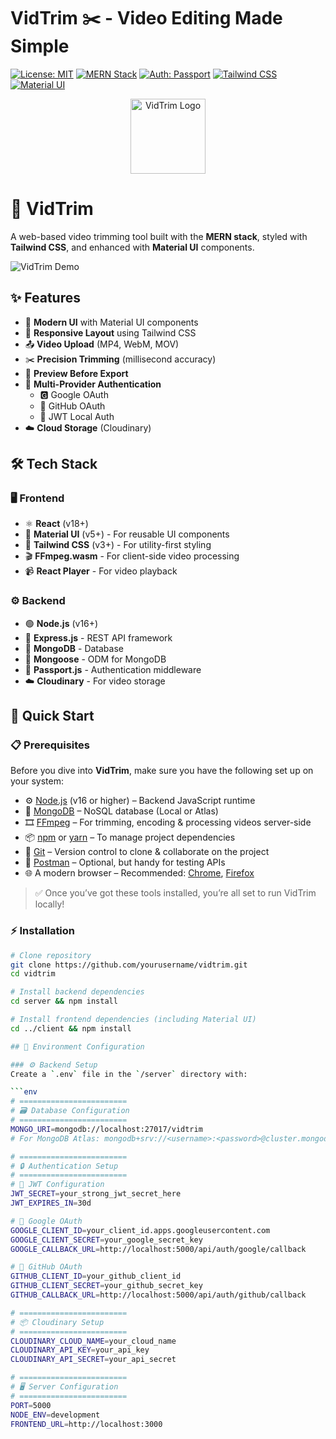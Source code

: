 # VidTrim ✂️ - Video Editing Made Simple

[![License: MIT](https://img.shields.io/badge/License-MIT-yellow.svg)](https://opensource.org/licenses/MIT)
[![MERN Stack](https://img.shields.io/badge/Stack-MERN-61DAFB?logo=react&logoColor=white)](https://www.mongodb.com/mern-stack)
[![Auth: Passport](https://img.shields.io/badge/Auth-Passport-34E27A?logo=passport&logoColor=white)](https://www.passportjs.org)
[![Tailwind CSS](https://img.shields.io/badge/Style-Tailwind_CSS-38B2AC?logo=tailwind-css&logoColor=white)](https://tailwindcss.com)
[![Material UI](https://img.shields.io/badge/Components-Material_UI-0081CB?logo=mui&logoColor=white)](https://mui.com)

<p align="center">
  <img src="./assets/logo-black.gif" alt="VidTrim Logo" width="120" />
</p>


# 🎥 VidTrim

A web-based video trimming tool built with the **MERN stack**, styled with **Tailwind CSS**, and enhanced with **Material UI** components.


![VidTrim Demo](demo.gif) <!-- Replace with actual demo file -->

## ✨ Features
- 🎨 **Modern UI** with Material UI components
- 📱 **Responsive Layout** using Tailwind CSS
- 📤 **Video Upload** (MP4, WebM, MOV)
- ✂️ **Precision Trimming** (millisecond accuracy)
- 👀 **Preview Before Export**
- 🔐 **Multi-Provider Authentication**
  - 🅶 Google OAuth
  - 🐙 GitHub OAuth
  - 🔑 JWT Local Auth
- ☁️ **Cloud Storage** (Cloudinary)

## 🛠️ Tech Stack
### 🖥️ Frontend
- ⚛️ **React** (v18+)
- 🧩 **Material UI** (v5+) - For reusable UI components
- 🎀 **Tailwind CSS** (v3+) - For utility-first styling
- 🎬 **FFmpeg.wasm** - For client-side video processing
- 📹 **React Player** - For video playback

### ⚙️ Backend
- 🟢 **Node.js** (v16+)
- 🚂 **Express.js** - REST API framework
- 🍃 **MongoDB** - Database
- 🐫 **Mongoose** - ODM for MongoDB
- 🔐 **Passport.js** - Authentication middleware
- ☁️ **Cloudinary** - For video storage

## 🚀 Quick Start

### 📋 Prerequisites

Before you dive into **VidTrim**, make sure you have the following set up on your system:

- ⚙️ [Node.js](https://nodejs.org/) (v16 or higher) – Backend JavaScript runtime
- 🍃 [MongoDB](https://www.mongodb.com/) – NoSQL database (Local or Atlas)
- 🎞️ [FFmpeg](https://ffmpeg.org/) – For trimming, encoding & processing videos server-side
- 📦 [npm](https://www.npmjs.com/) or [yarn](https://yarnpkg.com/) – To manage project dependencies
- 🧰 [Git](https://git-scm.com/) – Version control to clone & collaborate on the project
- 📮 [Postman](https://www.postman.com/) – Optional, but handy for testing APIs
- 🌐 A modern browser – Recommended: [Chrome](https://www.google.com/chrome/), [Firefox](https://www.mozilla.org/firefox/)

> ✅ Once you’ve got these tools installed, you’re all set to run VidTrim locally!



### ⚡ Installation
```bash
# Clone repository
git clone https://github.com/yourusername/vidtrim.git
cd vidtrim

# Install backend dependencies
cd server && npm install

# Install frontend dependencies (including Material UI)
cd ../client && npm install

## 🔧 Environment Configuration

### ⚙️ Backend Setup
Create a `.env` file in the `/server` directory with:

```env
# ========================
# 🗃️ Database Configuration
# ========================
MONGO_URI=mongodb://localhost:27017/vidtrim
# For MongoDB Atlas: mongodb+srv://<username>:<password>@cluster.mongodb.net/vidtrim

# ========================
# 🔒 Authentication Setup
# ========================
# 🔑 JWT Configuration
JWT_SECRET=your_strong_jwt_secret_here
JWT_EXPIRES_IN=30d

# 🔵 Google OAuth
GOOGLE_CLIENT_ID=your_client_id.apps.googleusercontent.com
GOOGLE_CLIENT_SECRET=your_google_secret_key
GOOGLE_CALLBACK_URL=http://localhost:5000/api/auth/google/callback

# 🐙 GitHub OAuth
GITHUB_CLIENT_ID=your_github_client_id
GITHUB_CLIENT_SECRET=your_github_secret_key
GITHUB_CALLBACK_URL=http://localhost:5000/api/auth/github/callback

# ========================
# 📦 Cloudinary Setup
# ========================
CLOUDINARY_CLOUD_NAME=your_cloud_name
CLOUDINARY_API_KEY=your_api_key
CLOUDINARY_API_SECRET=your_api_secret

# ========================
# 🖥️ Server Configuration
# ========================
PORT=5000
NODE_ENV=development
FRONTEND_URL=http://localhost:3000
